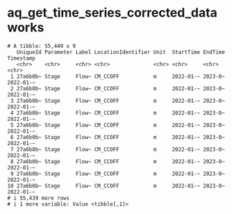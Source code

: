 # aq_get_time_series_corrected_data works

    # A tibble: 55,449 x 9
       UniqueId Parameter Label LocationIdentifier Unit  StartTime EndTime Timestamp
       <chr>    <chr>     <chr> <chr>              <chr> <chr>     <chr>   <chr>    
     1 27a6b0b~ Stage     Flow~ CM_CCOFF           m     2022-01-~ 2023-0~ 2022-01-~
     2 27a6b0b~ Stage     Flow~ CM_CCOFF           m     2022-01-~ 2023-0~ 2022-01-~
     3 27a6b0b~ Stage     Flow~ CM_CCOFF           m     2022-01-~ 2023-0~ 2022-01-~
     4 27a6b0b~ Stage     Flow~ CM_CCOFF           m     2022-01-~ 2023-0~ 2022-01-~
     5 27a6b0b~ Stage     Flow~ CM_CCOFF           m     2022-01-~ 2023-0~ 2022-01-~
     6 27a6b0b~ Stage     Flow~ CM_CCOFF           m     2022-01-~ 2023-0~ 2022-01-~
     7 27a6b0b~ Stage     Flow~ CM_CCOFF           m     2022-01-~ 2023-0~ 2022-01-~
     8 27a6b0b~ Stage     Flow~ CM_CCOFF           m     2022-01-~ 2023-0~ 2022-01-~
     9 27a6b0b~ Stage     Flow~ CM_CCOFF           m     2022-01-~ 2023-0~ 2022-01-~
    10 27a6b0b~ Stage     Flow~ CM_CCOFF           m     2022-01-~ 2023-0~ 2022-01-~
    # i 55,439 more rows
    # i 1 more variable: Value <tibble[,1]>

